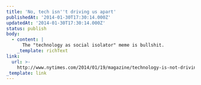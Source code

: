 ```yaml
---
title: 'No, tech isn''t driving us apart'
publishedAt: '2014-01-30T17:30:14.000Z'
updatedAt: '2014-01-30T17:30:14.000Z'
status: publish
body:
  - content: |
      The "technology as social isolator" meme is bullshit.
    _template: richText
link:
  url: >-
    http://www.nytimes.com/2014/01/19/magazine/technology-is-not-driving-us-apart-after-all.html
_template: link
---
```


